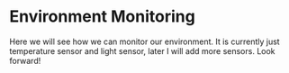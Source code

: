 # Environment Monitoring
Here we will see how we can monitor our environment.
It is currently just temperature sensor and light sensor, later I will add more sensors.
Look forward!
